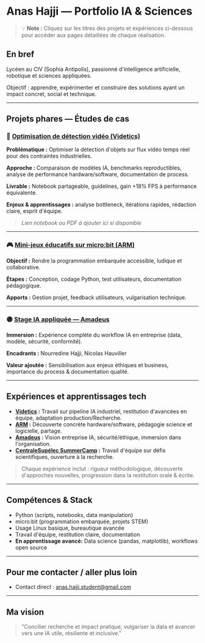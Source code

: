 # Anas Hajji — Portfolio IA & Sciences

> 💡 **Note :** Cliquez sur les titres des projets et expériences ci-dessous pour accéder aux pages détaillées de chaque réalisation.

## En bref
Lycéen au CIV (Sophia Antipolis), passionné d'intelligence artificielle, robotique et sciences appliquées.
  
Objectif : apprendre, expérimenter et construire des solutions ayant un impact concret, social et technique.

---

## Projets phares — Études de cas

### 🚦 [Optimisation de détection vidéo (Videtics)](./videtics.md)
**Problématique :** Optimiser la détection d'objets sur flux vidéo temps réel pour des contraintes industrielles.
  
**Approche :** Comparaison de modèles IA, benchmarks reproductibles, analyse de performance hardware/software, documentation de process.
  
**Livrable :** Notebook partageable, guidelines, gain +18% FPS à performance équivalente.
  
**Enjeux & apprentissages :** analyse bottleneck, itérations rapides, rédaction claire, esprit d'équipe.
  
> *Lien notebook ou PDF à ajouter ici si disponible*

---

### 🎮 [Mini‑jeux éducatifs sur micro:bit (ARM)](./arm.md)
**Objectif :** Rendre la programmation embarquée accessible, ludique et collaborative.
  
**Étapes :** Conception, codage Python, test utilisateurs, documentation pédagogique.
  
**Apports :** Gestion projet, feedback utilisateurs, vulgarisation technique.

---

### 🟣 [Stage IA appliquée — Amadeus](./amadeus.md)
**Immersion :** Expérience complète du workflow IA en entreprise (data, modèle, sécurité, conformité).
  
**Encadrants :** Nourredine Hajji, Nicolas Hauviller
  
**Valeur ajoutée :** Sensibilisation aux enjeux éthiques et business, importance du process & documentation qualité.

---

## Expériences et apprentissages tech

- **[Videtics](./videtics.md) :** Travail sur pipeline IA industriel, restitution d'avancées en équipe, adaptation production/Recherche.
- **[ARM](./arm.md) :** Découverte concrète hardware/software, pédagogie science et logicielle, partage.
- **[Amadeus](./amadeus.md) :** Vision entreprise IA, sécurité/éthique, immersion dans l'organisation.
- **[CentraleSupélec SummerCamp](./centralesupelec.md) :** Travail d'équipe sur défis scientifiques, ouverture à la recherche.

> Chaque expérience inclut : rigueur méthodologique, découverte d'approches nouvelles, progression dans la restitution orale & écrite.

---

## Compétences & Stack
- Python (scripts, notebooks, data manipulation)
- micro:bit (programmation embarquée, projets STEM)
- Usage Linux basique, bureautique avancée
- Travail d'équipe, restitution claire, documentation  
- **En apprentissage avancé:** Data science (pandas, matplotlib), workflows open source

---

## Pour me contacter / aller plus loin
- Contact direct : anas.hajji.student@gmail.com

---

## Ma vision
> "Concilier recherche et impact pratique, vulgariser la data et avancer vers une IA utile, résiliente et inclusive."
